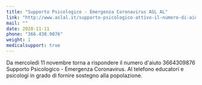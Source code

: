 ```yaml
---
title: "Supporto Psicologico - Emergenza Coronavirus ASL AL"
link: "http://www.aslal.it/supporto-psicologico-attivo-il-numero-di-aiuto-asl-al"
mail: ""
date: 2020-11-11
phone: "366.430.9876"
weight: 1
medicalsupport: true
---
```


Da mercoledì 11 novembre torna a rispondere il numero d'aiuto 3664309876 Supporto Psicologico - Emergenza Coronavirus. Al telefono educatori e psicologi in grado di fornire sostegno alla popolazione.
